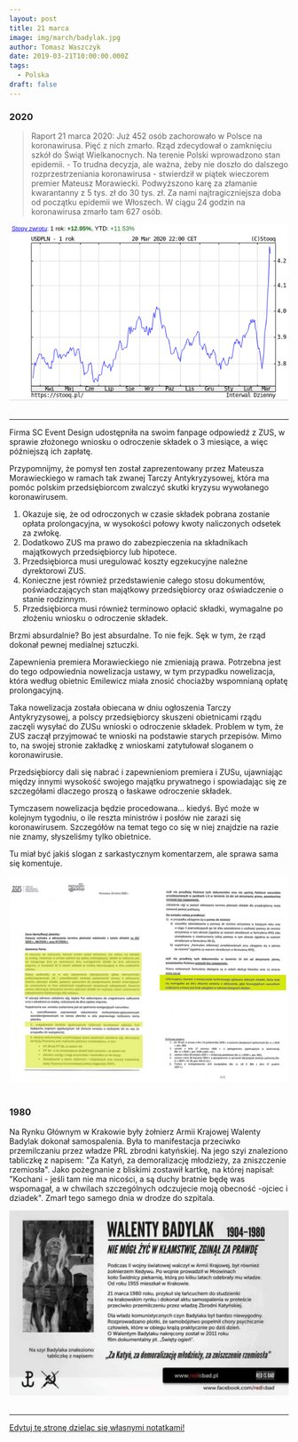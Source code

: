 ```yaml
---
layout: post
title: 21 marca
image: img/march/badylak.jpg
author: Tomasz Waszczyk
date: 2019-03-21T10:00:00.000Z
tags:
  - Polska
draft: false
---
```


### 2020

> Raport 21 marca 2020: Już 452 osób zachorowało w Polsce na koronawirusa. Pięć z nich zmarło. Rząd zdecydował o zamknięciu szkół do Świąt Wielkanocnych. Na terenie Polski wprowadzono stan epidemii. - To trudna decyzja, ale ważna, żeby nie doszło do dalszego rozprzestrzeniania koronawirusa - stwierdził w piątek wieczorem premier Mateusz Morawiecki. Podwyższono karę za złamanie kwarantanny z 5 tys. zł do 30 tys. zł. Za nami najtragiczniejsza doba od początku epidemii we Włoszech. W ciągu 24 godzin na koronawirusa zmarło tam 627 osób.

<img src="./img/march/usdpln_2020-03-21.png"/><br><br>

---

Firma SC Event Design udostępniła na swoim fanpage odpowiedź z ZUS, w sprawie złożonego wniosku o odroczenie składek o 3 miesiące, a więc późniejszą ich zapłatę.

Przypomnijmy, że pomysł ten został zaprezentowany przez Mateusza Morawieckiego w ramach tak zwanej Tarczy Antykryzysowej, która ma pomóc polskim przedsiębiorcom zwalczyć skutki kryzysu wywołanego koronawirusem.

1. Okazuje się, że od odroczonych w czasie składek pobrana zostanie opłata prolongacyjna, w wysokości połowy kwoty naliczonych odsetek za zwłokę.
2. Dodatkowo ZUS ma prawo do zabezpieczenia na składnikach majątkowych przedsiębiorcy lub hipotece.
3. Przedsiębiorca musi uregulować koszty egzekucyjne należne dyrektorowi ZUS.
4. Konieczne jest również przedstawienie całego stosu dokumentów, poświadczających stan majątkowy przedsiębiorcy oraz oświadczenie o stanie rodzinnym.
5. Przedsiębiorca musi również terminowo opłacić składki, wymagalne po złożeniu wniosku o odroczenie składek.

Brzmi absurdalnie?
Bo jest absurdalne.
To nie fejk.
Sęk w tym, że rząd dokonał pewnej medialnej sztuczki.

Zapewnienia premiera Morawieckiego nie zmieniają prawa.
Potrzebna jest do tego odpowiednia nowelizacja ustawy, w tym przypadku nowelizacja, która według obietnic Emilewicz miała znosić chociażby wspomnianą opłatę prolongacyjną.

Taka nowelizacja została obiecana w dniu ogłoszenia Tarczy Antykryzysowej, a polscy przedsiębiorcy skuszeni obietnicami rządu zaczęli wysyłać do ZUSu wnioski o odroczenie składek.
Problem w tym, że ZUS zaczął przyjmować te wnioski na podstawie starych przepisów.
Mimo to, na swojej stronie zakładkę z wnioskami zatytułował sloganem o koronawirusie.

Przedsiębiorcy dali się nabrać i zapewnieniom premiera i ZUSu, ujawniając między innymi wysokość swojego majątku prywatnego i spowiadając się ze szczegółami dlaczego proszą o łaskawe odroczenie składek.

Tymczasem nowelizacja będzie procedowana... kiedyś. Być może w kolejnym tygodniu, o ile reszta ministrów i posłów nie zarazi się koronawirusem.
Szczegółów na temat tego co się w niej znajdzie na razie nie znamy, słyszeliśmy tylko obietnice.

Tu miał być jakiś slogan z sarkastycznym komentarzem, ale sprawa sama się komentuje.

<img src="./img/march/zus.jpg"/><br><br>

### 1980

Na Rynku Głównym w Krakowie były żołnierz Armii Krajowej Walenty Badylak dokonał samospalenia. Była to manifestacja przeciwko przemilczaniu przez władze PRL zbrodni katyńskiej.
Na jego szyi znaleziono tabliczkę z napisem:
"Za Katyń, za demoralizację młodzieży, za zniszczenie rzemiosła". Jako pożegnanie z
bliskimi zostawił kartkę, na której napisał:
"Kochani - jeśli tam nie ma nicości, a są duchy bratnie będę was wspomagał, a w chwilach szczególnych odczujecie moją obecność -ojciec i dziadek".
Zmarł tego samego dnia w drodze do szpitala.

<img src="./img/march/badylak.jpg"/><br><br>

---

<a href="https://github.com/TomaszWaszczyk/historia.waszczyk.com/edit/master/src/content/march-21.md" target="_blank">Edytuj tę stronę dzieląc się własnymi notatkami!</a>
